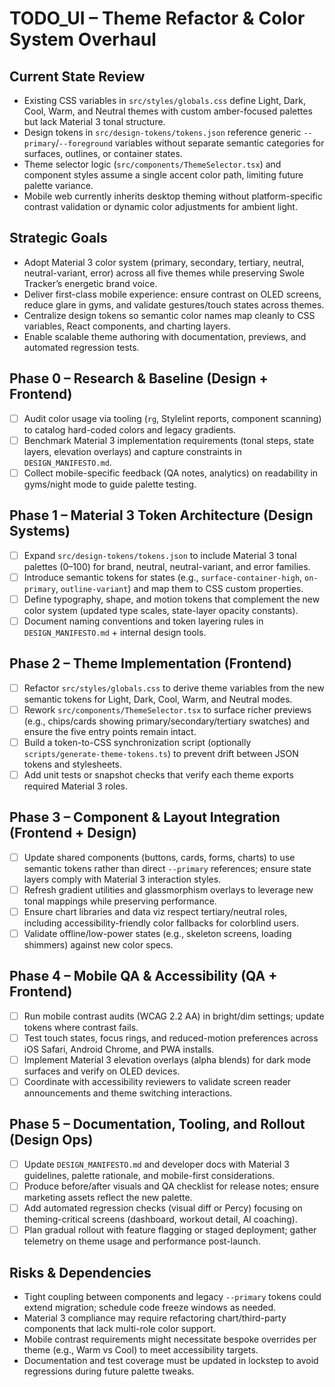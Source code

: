 # TODO_UI – Theme Refactor & Color System Overhaul

## Current State Review
- Existing CSS variables in `src/styles/globals.css` define Light, Dark, Cool, Warm, and Neutral themes with custom amber-focused palettes but lack Material 3 tonal structure.
- Design tokens in `src/design-tokens/tokens.json` reference generic `--primary`/`--foreground` variables without separate semantic categories for surfaces, outlines, or container states.
- Theme selector logic (`src/components/ThemeSelector.tsx`) and component styles assume a single accent color path, limiting future palette variance.
- Mobile web currently inherits desktop theming without platform-specific contrast validation or dynamic color adjustments for ambient light.

## Strategic Goals
- Adopt Material 3 color system (primary, secondary, tertiary, neutral, neutral-variant, error) across all five themes while preserving Swole Tracker’s energetic brand voice.
- Deliver first-class mobile experience: ensure contrast on OLED screens, reduce glare in gyms, and validate gestures/touch states across themes.
- Centralize design tokens so semantic color names map cleanly to CSS variables, React components, and charting layers.
- Enable scalable theme authoring with documentation, previews, and automated regression tests.

## Phase 0 – Research & Baseline (Design + Frontend)
- [ ] Audit color usage via tooling (`rg`, Stylelint reports, component scanning) to catalog hard-coded colors and legacy gradients.
- [ ] Benchmark Material 3 implementation requirements (tonal steps, state layers, elevation overlays) and capture constraints in `DESIGN_MANIFESTO.md`.
- [ ] Collect mobile-specific feedback (QA notes, analytics) on readability in gyms/night mode to guide palette testing.

## Phase 1 – Material 3 Token Architecture (Design Systems)
- [ ] Expand `src/design-tokens/tokens.json` to include Material 3 tonal palettes (0–100) for brand, neutral, neutral-variant, and error families.
- [ ] Introduce semantic tokens for states (e.g., `surface-container-high`, `on-primary`, `outline-variant`) and map them to CSS custom properties.
- [ ] Define typography, shape, and motion tokens that complement the new color system (updated type scales, state-layer opacity constants).
- [ ] Document naming conventions and token layering rules in `DESIGN_MANIFESTO.md` + internal design tools.

## Phase 2 – Theme Implementation (Frontend)
- [ ] Refactor `src/styles/globals.css` to derive theme variables from the new semantic tokens for Light, Dark, Cool, Warm, and Neutral modes.
- [ ] Rework `src/components/ThemeSelector.tsx` to surface richer previews (e.g., chips/cards showing primary/secondary/tertiary swatches) and ensure the five entry points remain intact.
- [ ] Build a token-to-CSS synchronization script (optionally `scripts/generate-theme-tokens.ts`) to prevent drift between JSON tokens and stylesheets.
- [ ] Add unit tests or snapshot checks that verify each theme exports required Material 3 roles.

## Phase 3 – Component & Layout Integration (Frontend + Design)
- [ ] Update shared components (buttons, cards, forms, charts) to use semantic tokens rather than direct `--primary` references; ensure state layers comply with Material 3 interaction styles.
- [ ] Refresh gradient utilities and glassmorphism overlays to leverage new tonal mappings while preserving performance.
- [ ] Ensure chart libraries and data viz respect tertiary/neutral roles, including accessibility-friendly color fallbacks for colorblind users.
- [ ] Validate offline/low-power states (e.g., skeleton screens, loading shimmers) against new color specs.

## Phase 4 – Mobile QA & Accessibility (QA + Frontend)
- [ ] Run mobile contrast audits (WCAG 2.2 AA) in bright/dim settings; update tokens where contrast fails.
- [ ] Test touch states, focus rings, and reduced-motion preferences across iOS Safari, Android Chrome, and PWA installs.
- [ ] Implement Material 3 elevation overlays (alpha blends) for dark mode surfaces and verify on OLED devices.
- [ ] Coordinate with accessibility reviewers to validate screen reader announcements and theme switching interactions.

## Phase 5 – Documentation, Tooling, and Rollout (Design Ops)
- [ ] Update `DESIGN_MANIFESTO.md` and developer docs with Material 3 guidelines, palette rationale, and mobile-first considerations.
- [ ] Produce before/after visuals and QA checklist for release notes; ensure marketing assets reflect the new palette.
- [ ] Add automated regression checks (visual diff or Percy) focusing on theming-critical screens (dashboard, workout detail, AI coaching).
- [ ] Plan gradual rollout with feature flagging or staged deployment; gather telemetry on theme usage and performance post-launch.

## Risks & Dependencies
- Tight coupling between components and legacy `--primary` tokens could extend migration; schedule code freeze windows as needed.
- Material 3 compliance may require refactoring chart/third-party components that lack multi-role color support.
- Mobile contrast requirements might necessitate bespoke overrides per theme (e.g., Warm vs Cool) to meet accessibility targets.
- Documentation and test coverage must be updated in lockstep to avoid regressions during future palette tweaks.
